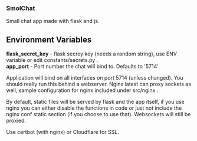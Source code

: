 ### SmolChat
Small chat app made with flask and js.


## Environment Variables

**flask_secret_key** - flask secrey key (needs a random string), use ENV variable or edit constants/secrets.py . <br>
**app_port** - Port number the chat will bind to. Defaults to '5714'  <br>


Application will bind on all interfaces on port 5714 (unless changed). You should really run this behind a webserver. Nginx latest can proxy sockets as well, sample configuration for nginx included under src/nginx .

By default, static files will be served by flask and the app itself, if you use nginx you can either disable the functions in code or just not include the nginx conf static section (if you choose to use that). Websockets will still be proxied.

Use certbot (with nginx) or Cloudflare for SSL.

